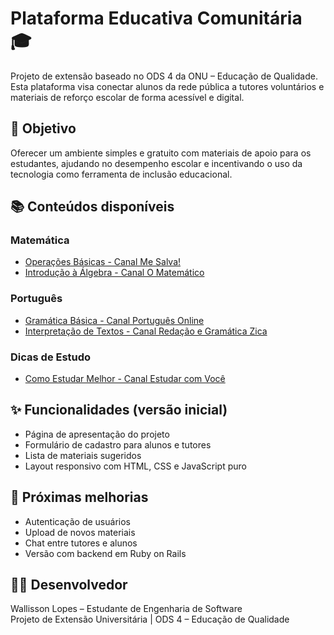 # Plataforma Educativa Comunitária 🎓

Projeto de extensão baseado no ODS 4 da ONU – Educação de Qualidade.  
Esta plataforma visa conectar alunos da rede pública a tutores voluntários e materiais de reforço escolar de forma acessível e digital.

## 🚀 Objetivo

Oferecer um ambiente simples e gratuito com materiais de apoio para os estudantes, ajudando no desempenho escolar e incentivando o uso da tecnologia como ferramenta de inclusão educacional.

## 📚 Conteúdos disponíveis

### Matemática
- [Operações Básicas - Canal Me Salva!](https://www.youtube.com/watch?v=IKB4-JV2Y74)
- [Introdução à Álgebra - Canal O Matemático](https://www.youtube.com/watch?v=lF1B1cU7u0I)

### Português
- [Gramática Básica - Canal Português Online](https://www.youtube.com/watch?v=w4i9eB8mlDQ)
- [Interpretação de Textos - Canal Redação e Gramática Zica](https://www.youtube.com/watch?v=TvGb1mVluZQ)

### Dicas de Estudo
- [Como Estudar Melhor - Canal Estudar com Você](https://www.youtube.com/watch?v=1FZgdfCEcEY)

## ✨ Funcionalidades (versão inicial)

- Página de apresentação do projeto
- Formulário de cadastro para alunos e tutores
- Lista de materiais sugeridos
- Layout responsivo com HTML, CSS e JavaScript puro

## 📌 Próximas melhorias

- Autenticação de usuários
- Upload de novos materiais
- Chat entre tutores e alunos
- Versão com backend em Ruby on Rails

## 👨‍💻 Desenvolvedor

Wallisson Lopes – Estudante de Engenharia de Software  
Projeto de Extensão Universitária | ODS 4 – Educação de Qualidade
